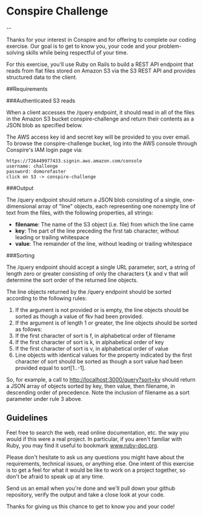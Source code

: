 # Conspire Challenge
--

Thanks for your interest in Conspire and for offering to complete our coding exercise. Our goal is to get to know you, your code and your problem-solving skills while being respectful of your time.

For this exercise, you'll use Ruby on Rails to build a REST API endpoint that reads from flat files stored on Amazon S3 via the S3 REST API and provides structured data to the client.


##Requirements

###Authenticated S3 reads

When a client accesses the /query endpoint, it should read in all of the files in the Amazon S3 bucket conspire-challenge and return their contents as a JSON blob as specified below.

The AWS access key id and secret key will be provided to you over email. To browse the conspire-challenge bucket, log into the AWS console through Conspire's IAM login page via:

    https://726449977433.signin.aws.amazon.com/console 
    username: challenge
    password: domorefaster 
    click on S3 -> conspire-challenge

###Output

The /query endpoint should return a JSON blob consisting of a single, one-dimensional array of "line" objects, each representing one nonempty line of text from the files, with the following properties, all strings:

* **filename**: The name of the S3 object (i.e. file) from which the line came
* **key**: The part of the line preceding the first tab character, without leading or trailing whitespace
* **value**: The remainder of the line, without leading or trailing whitespace

###Sorting

The /query endpoint should accept a single URL parameter, sort, a string of length zero or greater consisting of only the characters f,k and v that will determine the sort order of the returned line objects.

The line objects returned by the /query endpoint should be sorted according to the following rules:

1. If the argument is not provided or is empty, the line objects should be sorted as though a value of fkv had been provided.
1. If the argument is of length 1 or greater, the line objects should be sorted as follows:
  1. If the first character of sort is f, in alphabetical order of filename
  1. If the first character of sort is k, in alphabetical order of key
  1. If the first character of sort is v, in alphabetical order of value
1. Line objects with identical values for the property indicated by the first character of sort should be sorted as though a sort value had been provided equal to sort[1..-1].

So, for example, a call to <http://localhost:3000/query?sort=kv> should return a JSON array of objects sorted by key, then value, then filename, in descending order of precedence. Note the inclusion of filename as a sort parameter under rule 3 above.

## Guidelines

Feel free to search the web, read online documentation, etc. the way you would if this were a real project. In particular, if you aren't familiar with Ruby, you may find it useful to bookmark www.ruby-doc.org.

Please don't hesitate to ask us any questions you might have about the requirements, technical issues, or anything else.  One intent of this exercise is to get a feel for what it would be like to work on a project together, so don't be afraid to speak up at any time.

Send us an email when you're done and we'll pull down your github repository, verify the output and take a close look at your code.

Thanks for giving us this chance to get to know you and your code!
